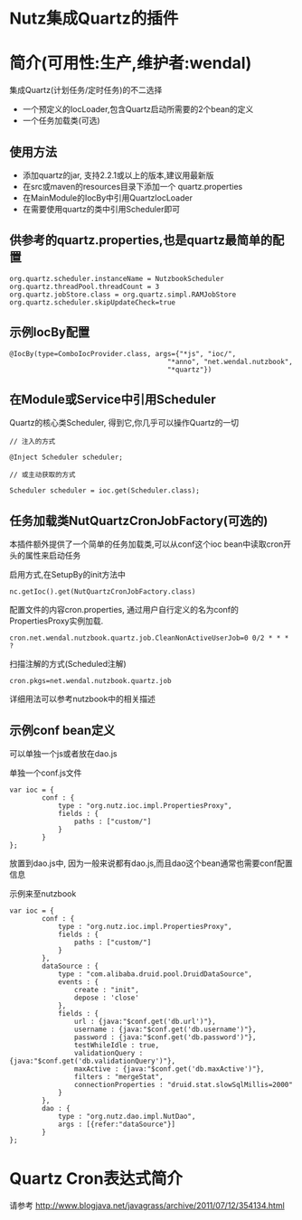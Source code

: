 Nutz集成Quartz的插件
======================

简介(可用性:生产,维护者:wendal)
==================================

集成Quartz(计划任务/定时任务)的不二选择

* 一个预定义的IocLoader,包含Quartz启动所需要的2个bean的定义
* 一个任务加载类(可选)

使用方法
-------------------------

* 添加quartz的jar, 支持2.2.1或以上的版本,建议用最新版
* 在src或maven的resources目录下添加一个 quartz.properties
* 在MainModule的IocBy中引用QuartzIocLoader
* 在需要使用quartz的类中引用Scheduler即可

供参考的quartz.properties,也是quartz最简单的配置
-----------------------------------------------

	org.quartz.scheduler.instanceName = NutzbookScheduler 
	org.quartz.threadPool.threadCount = 3 
	org.quartz.jobStore.class = org.quartz.simpl.RAMJobStore
	org.quartz.scheduler.skipUpdateCheck=true

示例IocBy配置
----------------------------------------------

	@IocBy(type=ComboIocProvider.class, args={"*js", "ioc/",
										   "*anno", "net.wendal.nutzbook",
										   "*quartz"})
										   
在Module或Service中引用Scheduler
-----------------------------------------------

Quartz的核心类Scheduler, 得到它,你几乎可以操作Quartz的一切

	// 注入的方式
	
	@Inject Scheduler scheduler;
	
	// 或主动获取的方式
	
	Scheduler scheduler = ioc.get(Scheduler.class);
	
	
任务加载类NutQuartzCronJobFactory(可选的)
-----------------------------------------------

本插件额外提供了一个简单的任务加载类,可以从conf这个ioc bean中读取cron开头的属性来启动任务

启用方式,在SetupBy的init方法中

	nc.getIoc().get(NutQuartzCronJobFactory.class)

配置文件的内容cron.properties, 通过用户自行定义的名为conf的PropertiesProxy实例加载.

	cron.net.wendal.nutzbook.quartz.job.CleanNonActiveUserJob=0 0/2 * * * ?
	
扫描注解的方式(Scheduled注解)

	cron.pkgs=net.wendal.nutzbook.quartz.job
	

详细用法可以参考nutzbook中的相关描述

示例conf bean定义
-----------------------

可以单独一个js或者放在dao.js


单独一个conf.js文件

```
var ioc = {
        conf : {
            type : "org.nutz.ioc.impl.PropertiesProxy",
            fields : {
                paths : ["custom/"]
            }
        }
};
```

放置到dao.js中, 因为一般来说都有dao.js,而且dao这个bean通常也需要conf配置信息

示例来至nutzbook

```
var ioc = {
		conf : {
			type : "org.nutz.ioc.impl.PropertiesProxy",
			fields : {
				paths : ["custom/"]
			}
		},
	    dataSource : {
	        type : "com.alibaba.druid.pool.DruidDataSource",
	        events : {
	        	create : "init",
	            depose : 'close'
	        },
	        fields : {
	            url : {java:"$conf.get('db.url')"},
	            username : {java:"$conf.get('db.username')"},
	            password : {java:"$conf.get('db.password')"},
	            testWhileIdle : true,
	            validationQuery : {java:"$conf.get('db.validationQuery')"},
	            maxActive : {java:"$conf.get('db.maxActive')"},
	            filters : "mergeStat",
	            connectionProperties : "druid.stat.slowSqlMillis=2000"
	        }
	    },
		dao : {
			type : "org.nutz.dao.impl.NutDao",
			args : [{refer:"dataSource"}]
		}
};
```

Quartz Cron表达式简介
============================================

请参考 http://www.blogjava.net/javagrass/archive/2011/07/12/354134.html
	
	